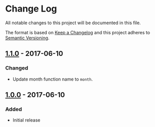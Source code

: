 # Change Log
All notable changes to this project will be documented in this file.

The format is based on [Keep a Changelog](http://keepachangelog.com/)
and this project adheres to [Semantic Versioning](http://semver.org/).

## [1.1.0] - 2017-06-10
### Changed
-   Update month function name to `month`.

## [1.0.0] - 2017-06-10
### Added
- Initial release

[1.0.0]: https://github.com/abactel/nicecal/tree/v1.1.0
[1.1.0]: https://github.com/abactel/nicecal/compare/v1.0.0...v1.1.0
